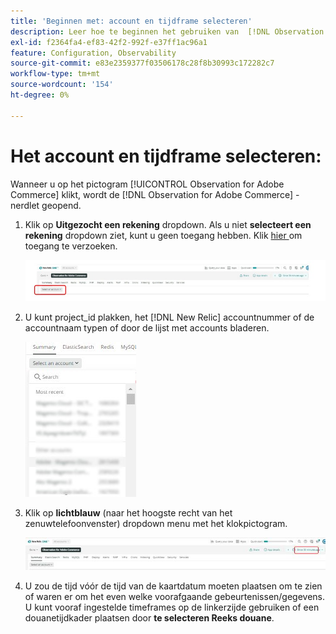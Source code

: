 ```yaml
---
title: 'Beginnen met: account en tijdframe selecteren'
description: Leer hoe te beginnen het gebruiken van  [!DNL Observation for Adobe Commerce]  zenuwlet door de rekening en timeframe te selecteren.
exl-id: f2364fa4-ef83-42f2-992f-e37ff1ac96a1
feature: Configuration, Observability
source-git-commit: e83e2359377f03506178c28f8b30993c172282c7
workflow-type: tm+mt
source-wordcount: '154'
ht-degree: 0%

---
```


# Het account en tijdframe selecteren:

Wanneer u op het pictogram [!UICONTROL Observation for Adobe Commerce] klikt, wordt de [!DNL Observation for Adobe Commerce] -nerdlet geopend.

1. Klik op **Uitgezocht een rekening** dropdown. Als u niet **selecteert een rekening** dropdown ziet, kunt u geen toegang hebben. Klik [ hier ](https://adobe.sharepoint.com/sites/MG/it/IT%20Services%20Wiki/Requesting%20access%20to%20Magento%20Commerce%20New%20Relic.aspx) om toegang te verzoeken.

   ![ Uitgezocht een rekening ](../../assets/tools/observation-for-adobe-commerce/start-using-1.jpeg)

1. U kunt project_id plakken, het [!DNL New Relic] accountnummer of de accountnaam typen of door de lijst met accounts bladeren.

   ![ doorblader door de lijst van rekeningen ](../../assets/tools/observation-for-adobe-commerce/start-using-2.jpg)

1. Klik op **lichtblauw** (naar het hoogste recht van het zenuwtelefoonvenster) dropdown menu met het klokpictogram.

   ![ klik op het dropdown menu ](../../assets/tools/observation-for-adobe-commerce/start-using-3.jpg)

1. U zou de tijd vóór de tijd van de kaartdatum moeten plaatsen om te zien of waren er om het even welke voorafgaande gebeurtenissen/gegevens. U kunt vooraf ingestelde timeframes op de linkerzijde gebruiken of een douanetijdkader plaatsen door **te selecteren Reeks douane**.
